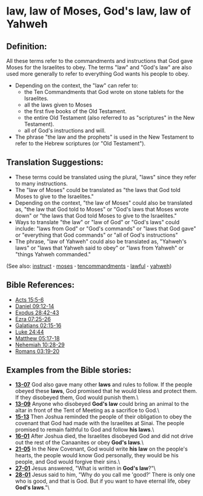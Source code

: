 # law, law of Moses, God's law, law of Yahweh #

## Definition: ##

All these terms refer to the commandments and instructions that God gave Moses for the Israelites to obey. The terms "law" and "God's law" are also used more generally to refer to everything God wants his people to obey.

* Depending on the context, the "law" can refer to:
   * the Ten Commandments that God wrote on stone tablets for the Israelites.
   * all the laws given to Moses
   * the first five books of the Old Testament.
   * the entire Old Testament (also referred to as "scriptures" in the New Testament).
   * all of God's instructions and will.
* The phrase "the law and the prophets" is used in the New Testament to refer to the Hebrew scriptures (or "Old Testament").

## Translation Suggestions: ##

* These terms could be translated using the plural, "laws" since they refer to many instructions.
* The "law of Moses" could be translated as "the laws that God told Moses to give to the Israelites."
* Depending on the context, "the law of Moses" could also be translated as, "the law that God told to Moses" or "God's laws that Moses wrote down" or "the laws that God told Moses to give to the Israelites."
* Ways to translate "the law" or "law of God" or "God's laws" could include: "laws from God" or "God's commands" or "laws that God gave" or "everything that God commands" or "all of God's instructions"
* The phrase, "law of Yahweh" could also be translated as, "Yahweh's laws" or "laws that Yahweh said to obey" or "laws from Yahweh" or "things Yahweh commanded."

(See also: [instruct](../other/instruct.md) **·** [moses](../other/moses.md) **·** [tencommandments](../other/tencommandments.md) **·** [lawful](../other/lawful.md) **·** [yahweh](../kt/yahweh.md))

## Bible References: ##

* [Acts 15:5-6](https://door43.org/en/bible/notes/act/15/05)
* [Daniel 09:12-14](https://door43.org/en/bible/notes/dan/09/12)
* [Exodus 28:42-43](https://door43.org/en/bible/notes/exo/28/42)
* [Ezra 07:25-26](https://door43.org/en/bible/notes/ezr/07/25)
* [Galatians 02:15-16](https://door43.org/en/bible/notes/gal/02/15)
* [Luke 24:44](https://door43.org/en/bible/notes/luk/24/44)
* [Matthew 05:17-18](https://door43.org/en/bible/notes/mat/05/17)
* [Nehemiah 10:28-29](https://door43.org/en/bible/notes/neh/10/28)
* [Romans 03:19-20](https://door43.org/en/bible/notes/rom/03/19)

## Examples from the Bible stories: ##

* __[13-07](https://door43.org/en/obs/notes/frames/13-07)__ God also gave many other __laws__  and rules to follow. If the people obeyed these __laws__, God promised that he would bless and protect them. If they disobeyed them, God would punish them.\\
* __[13-09](https://door43.org/en/obs/notes/frames/13-09)__ Anyone who disobeyed __God's law__  could bring an animal to the altar in front of the Tent of Meeting as a sacrifice to God.\\
* __[15-13](https://door43.org/en/obs/notes/frames/15-13)__ Then Joshua reminded the people of their obligation to obey the covenant that God had made with the Israelites at Sinai. The people promised to remain faithful to God and follow __his laws__.\\
* __[16-01](https://door43.org/en/obs/notes/frames/16-01)__ After Joshua died, the Israelites disobeyed God and did not drive out the rest of the Canaanites or obey __God's laws__.\\
* __[21-05](https://door43.org/en/obs/notes/frames/21-05)__ In the New Covenant, God would write __his law__  on the people's hearts, the people would know God personally, they would be his people, and God would forgive their sins.\\
* __[27-01](https://door43.org/en/obs/notes/frames/27-01)__ Jesus answered, "What is written in __God's law__?"\\
* __[28-01](https://door43.org/en/obs/notes/frames/28-01)__ Jesus said to him, "Why do you call me 'good?' There is only one who is good, and that is God. But if you want to have eternal life, obey __God's laws__."\\
 

